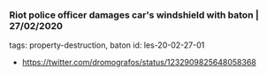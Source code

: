 ### Riot police officer damages car's windshield with baton | 27/02/2020
  
tags: property-destruction, baton
id: les-20-02-27-01  
  
* https://twitter.com/dromografos/status/1232909825648058368


```python

```
